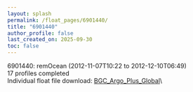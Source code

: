```yaml
---
layout: splash
permalink: /float_pages/6901440/
title: "6901440"
author_profile: false
last_created_on: 2025-09-30
toc: false
---
```

 
6901440: remOcean (2012-11-07T10:22 to 2012-12-10T06:49)\
17 profiles completed\
Individual float file download: [BGC_Argo_Plus_Global](https://ftp.soest.hawaii.edu/bgc_argo_plus/Individual_Floats/outliers_removed/6901440_Sprof_processed.nc)\
